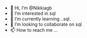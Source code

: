 - 👋 Hi, I’m @Nikkiagb
- 👀 I’m interested in sql
- 🌱 I’m currently learning ..sql.
- 💞️ I’m looking to collaborate on sql
- 📫 How to reach me ...

<!---
Nikkiagb/Nikkiagb is a ✨ special ✨ repository because its `README.md` (this file) appears on your GitHub profile.
You can click the Preview link to take a look at your changes.
--->
